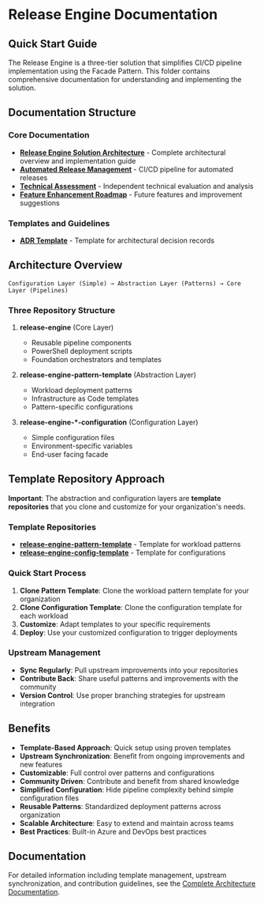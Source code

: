 # Release Engine Documentation

## Quick Start Guide

The Release Engine is a three-tier solution that simplifies CI/CD pipeline implementation using the Facade Pattern. This folder contains comprehensive documentation for understanding and implementing the solution.

## Documentation Structure

### Core Documentation
- **[Release Engine Solution Architecture](./Release-Engine-Solution-Architecture.md)** - Complete architectural overview and implementation guide
- **[Automated Release Management](./AUTOMATED-RELEASE-MANAGEMENT.md)** - CI/CD pipeline for automated releases
- **[Technical Assessment](./Technical-Assessment.md)** - Independent technical evaluation and analysis
- **[Feature Enhancement Roadmap](./Feature-Enhancement-Roadmap.md)** - Future features and improvement suggestions

### Templates and Guidelines  
- **[ADR Template](./adrs/00-adr-template.md)** - Template for architectural decision records

## Architecture Overview

```text
Configuration Layer (Simple) → Abstraction Layer (Patterns) → Core Layer (Pipelines)
```

### Three Repository Structure

1. **release-engine** (Core Layer)
   - Reusable pipeline components
   - PowerShell deployment scripts
   - Foundation orchestrators and templates

2. **release-engine-pattern-template** (Abstraction Layer)
   - Workload deployment patterns
   - Infrastructure as Code templates
   - Pattern-specific configurations

3. **release-engine-*-configuration** (Configuration Layer)
   - Simple configuration files
   - Environment-specific variables
   - End-user facing facade

## Template Repository Approach

**Important**: The abstraction and configuration layers are **template repositories** that you clone and customize for your organization's needs.

### Template Repositories

- **[release-engine-pattern-template](https://github.com/thecloudexplorers/release-engine-pattern-template)** - Template for workload patterns
- **[release-engine-config-template](https://github.com/thecloudexplorers/release-engine-config-template)** - Template for configurations

### Quick Start Process

1. **Clone Pattern Template**: Clone the workload pattern template for your organization
2. **Clone Configuration Template**: Clone the configuration template for each workload
3. **Customize**: Adapt templates to your specific requirements
4. **Deploy**: Use your customized configuration to trigger deployments

### Upstream Management

- **Sync Regularly**: Pull upstream improvements into your repositories
- **Contribute Back**: Share useful patterns and improvements with the community
- **Version Control**: Use proper branching strategies for upstream integration

## Benefits

- **Template-Based Approach**: Quick setup using proven templates
- **Upstream Synchronization**: Benefit from ongoing improvements and new features  
- **Customizable**: Full control over patterns and configurations
- **Community Driven**: Contribute and benefit from shared knowledge
- **Simplified Configuration**: Hide pipeline complexity behind simple configuration files
- **Reusable Patterns**: Standardized deployment patterns across organization
- **Scalable Architecture**: Easy to extend and maintain across teams
- **Best Practices**: Built-in Azure and DevOps best practices

## Documentation

For detailed information including template management, upstream synchronization, and contribution guidelines, see the [Complete Architecture Documentation](./Release-Engine-Solution-Architecture.md).
